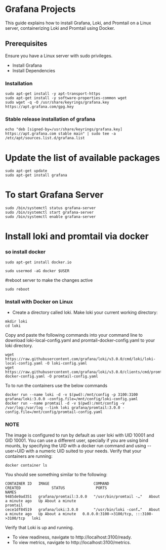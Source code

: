 # Grafana Projects
This guide explains how to install Grafana, Loki, and Promtail on a Linux server, containerizing Loki and Promtail using Docker.

## Prerequisites
Ensure you have a Linux server with sudo privileges.
- Install Grafana
- Install Dependencies
### Installation 
```
sudo apt-get install -y apt-transport-https
sudo apt-get install -y software-properties-common wget
sudo wget -q -O /usr/share/keyrings/grafana.key https://apt.grafana.com/gpg.key
```
### Stable release installation of grafana
```
echo "deb [signed-by=/usr/share/keyrings/grafana.key] https://apt.grafana.com stable main" | sudo tee -a /etc/apt/sources.list.d/grafana.list
```
# Update the list of available packages
```
sudo apt-get update
sudo apt-get install grafana
```
# To start Grafana Server
```
sudo /bin/systemctl status grafana-server
sudo /bin/systemctl start grafana-server
sudo /bin/systemctl enable grafana-server
```
# Install loki and promtail via docker 
### so install docker
```
sudo apt-get install docker.io

sudo usermod -aG docker $USER
```
#reboot server to make the changes active
```
sudo reboot 
```
### Install with Docker on Linux
- Create a directory called loki. Make loki your current working directory:
```
mkdir loki
cd loki
```
Copy and paste the following commands into your command line to download loki-local-config.yaml and promtail-docker-config.yaml to your loki directory.
```
wget https://raw.githubusercontent.com/grafana/loki/v3.0.0/cmd/loki/loki-local-config.yaml -O loki-config.yaml
wget https://raw.githubusercontent.com/grafana/loki/v3.0.0/clients/cmd/promtail/promtail-docker-config.yaml -O promtail-config.yaml
```
To to run the containers use the below commands
```
docker run --name loki -d -v $(pwd):/mnt/config -p 3100:3100 grafana/loki:3.0.0 -config.file=/mnt/config/loki-config.yaml
docker run --name promtail -d -v $(pwd):/mnt/config -v /var/log:/var/log --link loki grafana/promtail:3.0.0 -config.file=/mnt/config/promtail-config.yaml
```
### NOTE
The image is configured to run by default as user loki with UID 10001 and GID 10001. You can use a different user, specially if you are using bind mounts, by specifying the UID with a docker run command and using --user=UID with a numeric UID suited to your needs.
Verify that your containers are running:
```
docker container ls
```
You should see something similar to the following:
```
CONTAINER ID   IMAGE                    COMMAND                  CREATED              STATUS              PORTS                                       NAMES
9485de9ad351   grafana/promtail:3.0.0   "/usr/bin/promtail -…"   About a minute ago   Up About a minute                                               promtail
cece1df84519   grafana/loki:3.0.0       "/usr/bin/loki -conf…"   About a minute ago   Up About a minute   0.0.0.0:3100->3100/tcp, :::3100->3100/tcp   loki
```
Verify that Loki is up and running.
- To view readiness, navigate to http://localhost:3100/ready.
- To view metrics, navigate to http://localhost:3100/metrics.



